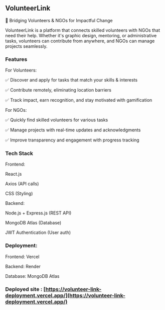  ## VolunteerLink

🚀 Bridging Volunteers & NGOs for Impactful Change

VolunteerLink is a platform that connects skilled volunteers with NGOs that need their help. Whether it's graphic design, mentoring, or administrative tasks, volunteers can contribute from anywhere, and NGOs can manage projects seamlessly.

###  Features

For Volunteers:

✅ Discover and apply for tasks that match your skills & interests

✅ Contribute remotely, eliminating location barriers

✅ Track impact, earn recognition, and stay motivated with gamification

For NGOs:

✅ Quickly find skilled volunteers for various tasks

✅ Manage projects with real-time updates and acknowledgments

✅ Improve transparency and engagement with progress tracking

### Tech Stack

Frontend:

React.js 

Axios (API calls)

CSS (Styling)

Backend:

Node.js + Express.js (REST API)

MongoDB Atlas (Database)

JWT Authentication (User auth)



### Deployment:

Frontend: Vercel 

Backend: Render

Database: MongoDB Atlas


### Deployed site : [https://volunteer-link-deployment.vercel.app/](https://volunteer-link-deployment.vercel.app/)
